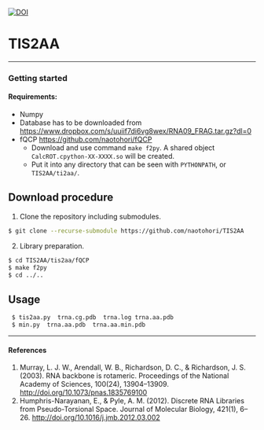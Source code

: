 [![DOI](https://zenodo.org/badge/85434321.svg)](https://zenodo.org/badge/latestdoi/85434321)

# TIS2AA
----

### Getting started

#### Requirements:
 * Numpy
 * Database has to be downloaded from https://www.dropbox.com/s/uuiif7di6vg8wex/RNA09_FRAG.tar.gz?dl=0
 * fQCP https://github.com/naotohori/fQCP 
   * Download and use command `make f2py`. A shared object `CalcROT.cpython-XX-XXXX.so` will be created.
   * Put it into any directory that can be seen with `PYTHONPATH`, or `TIS2AA/ti2aa/`.

## Download procedure

1. Clone the repository including submodules.

```sh
$ git clone --recurse-submodule https://github.com/naotohori/TIS2AA 
```

2. Library preparation.

```sh
$ cd TIS2AA/tis2aa/fQCP
$ make f2py
$ cd ../..
```

## Usage

````bash
 $ tis2aa.py  trna.cg.pdb  trna.log trna.aa.pdb
 $ min.py  trna.aa.pdb  trna.aa.min.pdb
````

----
#### References
 1. Murray, L. J. W., Arendall, W. B., Richardson, D. C., & Richardson, J. S. (2003). RNA backbone is rotameric. Proceedings of the National Academy of Sciences, 100(24), 13904–13909. http://doi.org/10.1073/pnas.1835769100
 2. Humphris-Narayanan, E., & Pyle, A. M. (2012). Discrete RNA Libraries from Pseudo-Torsional Space. Journal of Molecular Biology, 421(1), 6–26. http://doi.org/10.1016/j.jmb.2012.03.002
